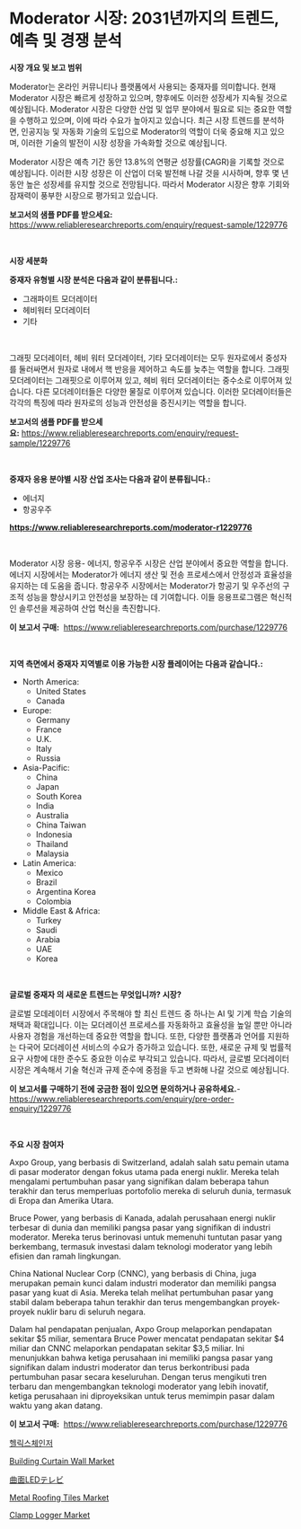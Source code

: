 <p><h1>Moderator 시장: 2031년까지의 트렌드, 예측 및 경쟁 분석</h1></p><p><strong>시장 개요 및 보고 범위</strong></p>
<p><p>Moderator는 온라인 커뮤니티나 플랫폼에서 사용되는 중재자를 의미합니다. 현재 Moderator 시장은 빠르게 성장하고 있으며, 향후에도 이러한 성장세가 지속될 것으로 예상됩니다. Moderator 시장은 다양한 산업 및 업무 분야에서 필요로 되는 중요한 역할을 수행하고 있으며, 이에 따라 수요가 높아지고 있습니다. 최근 시장 트렌드를 분석하면, 인공지능 및 자동화 기술의 도입으로 Moderator의 역할이 더욱 중요해 지고 있으며, 이러한 기술의 발전이 시장 성장을 가속화할 것으로 예상됩니다.</p><p>Moderator 시장은 예측 기간 동안 13.8%의 연평균 성장률(CAGR)을 기록할 것으로 예상됩니다. 이러한 시장 성장은 이 산업이 더욱 발전해 나갈 것을 시사하며, 향후 몇 년 동안 높은 성장세를 유지할 것으로 전망됩니다. 따라서 Moderator 시장은 향후 기회와 잠재력이 풍부한 시장으로 평가되고 있습니다.</p></p>
<p><strong>보고서의 샘플 PDF를 받으세요:</strong> <a href="https://www.reliableresearchreports.com/enquiry/request-sample/1229776">https://www.reliableresearchreports.com/enquiry/request-sample/1229776</a></p>
<p>&nbsp;</p>
<p><strong>시장 세분화</strong></p>
<p><strong>중재자 유형별 시장 분석은 다음과 같이 분류됩니다.:</strong></p>
<p><ul><li>그래파이트 모더레이터</li><li>헤비워터 모더레이터</li><li>기타</li></ul></p>
<p>&nbsp;</p>
<p><p>그래핏 모더레이터, 헤비 워터 모더레이터, 기타 모더레이터는 모두 원자로에서 중성자를 둘러싸면서 원자로 내에서 핵 반응을 제어하고 속도를 늦추는 역할을 합니다. 그래핏 모더레이터는 그래핏으로 이루어져 있고, 헤비 워터 모더레이터는 중수소로 이루어져 있습니다. 다른 모더레이터들은 다양한 물질로 이루어져 있습니다. 이러한 모더레이터들은 각각의 특징에 따라 원자로의 성능과 안전성을 증진시키는 역할을 합니다.</p></p>
<p><strong>보고서의 샘플 PDF를 받으세요:</strong>&nbsp;<a href="https://www.reliableresearchreports.com/enquiry/request-sample/1229776">https://www.reliableresearchreports.com/enquiry/request-sample/1229776</a></p>
<p>&nbsp;</p>
<p><strong> 중재자 응용 분야별 시장 산업 조사는 다음과 같이 분류됩니다.:</strong></p>
<p><ul><li>에너지</li><li>항공우주</li></ul></p>
<p><strong><a href="https://www.reliableresearchreports.com/moderator-r1229776">https://www.reliableresearchreports.com/moderator-r1229776</a></strong></p>
<p>&nbsp;</p>
<p><p>Moderator 시장 응용- 에너지, 항공우주 시장은 산업 분야에서 중요한 역할을 합니다. 에너지 시장에서는 Moderator가 에너지 생산 및 전송 프로세스에서 안정성과 효율성을 유지하는 데 도움을 줍니다. 항공우주 시장에서는 Moderator가 항공기 및 우주선의 구조적 성능을 향상시키고 안전성을 보장하는 데 기여합니다. 이들 응용프로그램은 혁신적인 솔루션을 제공하여 산업 혁신을 촉진합니다.</p></p>
<p><strong>이 보고서 구매:</strong>&nbsp; <a href="https://www.reliableresearchreports.com/purchase/1229776">https://www.reliableresearchreports.com/purchase/1229776</a></p>
<p>&nbsp;</p>
<p><strong>지역 측면에서 중재자 지역별로 이용 가능한 시장 플레이어는 다음과 같습니다.:</strong></p>
<p><ul>
    <li>
        North America:
        <ul>
            <li>United States</li>
            <li>Canada</li>
        </ul>
    </li>
    <li>
        Europe:
        <ul>
            <li>Germany</li>
            <li>France</li>
            <li>U.K.</li>
            <li>Italy</li>
            <li>Russia</li>
        </ul>
    </li>
    <li>
        Asia-Pacific:
        <ul>
            <li>China</li>
            <li>Japan</li>
            <li>South Korea</li>
            <li>India</li>
            <li>Australia</li>
            <li>China Taiwan</li>
            <li>Indonesia</li>
            <li>Thailand</li>
            <li>Malaysia</li>
        </ul>
    </li>
    <li>
        Latin America:
        <ul>
            <li>Mexico</li>
            <li>Brazil</li>
            <li>Argentina Korea</li>
            <li>Colombia</li>
        </ul>
    </li>
    <li>
        Middle East & Africa:
        <ul>
            <li>Turkey</li>
            <li>Saudi</li>
            <li>Arabia</li>
            <li>UAE</li>
            <li>Korea</li>
        </ul>
    </li>
    </ul></p>
<p>&nbsp;</p>
<p><strong>글로벌 중재자 의 새로운 트렌드는 무엇입니까? 시장?</strong></p>
<p><p>글로벌 모데레이터 시장에서 주목해야 할 최신 트렌드 중 하나는 AI 및 기계 학습 기술의 채택과 확대입니다. 이는 모더레이션 프로세스를 자동화하고 효율성을 높일 뿐만 아니라 사용자 경험을 개선하는데 중요한 역할을 합니다. 또한, 다양한 플랫폼과 언어를 지원하는 다국어 모더레이션 서비스의 수요가 증가하고 있습니다. 또한, 새로운 규제 및 법률적 요구 사항에 대한 준수도 중요한 이슈로 부각되고 있습니다. 따라서, 글로벌 모더레이터 시장은 계속해서 기술 혁신과 규제 준수에 중점을 두고 변화해 나갈 것으로 예상됩니다.</p></p>
<p><strong>이 보고서를 구매하기 전에 궁금한 점이 있으면 문의하거나 공유하세요.</strong>- <a href="https://www.reliableresearchreports.com/enquiry/pre-order-enquiry/1229776">https://www.reliableresearchreports.com/enquiry/pre-order-enquiry/1229776</a></p>
<p>&nbsp;</p>
<p><strong>주요 시장 참여자</strong></p>
<p><p>Axpo Group, yang berbasis di Switzerland, adalah salah satu pemain utama di pasar moderator dengan fokus utama pada energi nuklir. Mereka telah mengalami pertumbuhan pasar yang signifikan dalam beberapa tahun terakhir dan terus memperluas portofolio mereka di seluruh dunia, termasuk di Eropa dan Amerika Utara.</p><p>Bruce Power, yang berbasis di Kanada, adalah perusahaan energi nuklir terbesar di dunia dan memiliki pangsa pasar yang signifikan di industri moderator. Mereka terus berinovasi untuk memenuhi tuntutan pasar yang berkembang, termasuk investasi dalam teknologi moderator yang lebih efisien dan ramah lingkungan.</p><p>China National Nuclear Corp (CNNC), yang berbasis di China, juga merupakan pemain kunci dalam industri moderator dan memiliki pangsa pasar yang kuat di Asia. Mereka telah melihat pertumbuhan pasar yang stabil dalam beberapa tahun terakhir dan terus mengembangkan proyek-proyek nuklir baru di seluruh negara.</p><p>Dalam hal pendapatan penjualan, Axpo Group melaporkan pendapatan sekitar $5 miliar, sementara Bruce Power mencatat pendapatan sekitar $4 miliar dan CNNC melaporkan pendapatan sekitar $3,5 miliar. Ini menunjukkan bahwa ketiga perusahaan ini memiliki pangsa pasar yang signifikan dalam industri moderator dan terus berkontribusi pada pertumbuhan pasar secara keseluruhan. Dengan terus mengikuti tren terbaru dan mengembangkan teknologi moderator yang lebih inovatif, ketiga perusahaan ini diproyeksikan untuk terus memimpin pasar dalam waktu yang akan datang.</p></p>
<p><strong>이 보고서 구매:</strong>&nbsp;&nbsp;<a href="https://www.reliableresearchreports.com/purchase/1229776">https://www.reliableresearchreports.com/purchase/1229776</a></p>
<p><p><a href="https://github.com/BrettWeberrt8767765/Market-Research-Report-List-1/blob/main/453075429309.md">헬릭스체인저</a></p><p><a href="https://issuu.com/reportprime-2/docs/building-curtain-wall-market-size-2030.pptx">Building Curtain Wall Market</a></p><p><a href="https://github.com/hilmi-2a/Market-Research-Report-List-1/blob/main/625485332054.md">曲面LEDテレビ</a></p><p><a href="https://issuu.com/reportprime-2/docs/metal-roofing-tiles-market-size-2030.pptx">Metal Roofing Tiles Market</a></p><p><a href="https://github.com/yoshih12/Market-Research-Report-List-3/blob/main/clamp-logger-market.md">Clamp Logger Market</a></p></p>